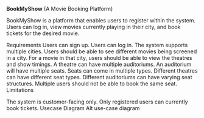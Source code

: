 **BookMyShow** (A Movie Booking Platform)

BookMyShow is a platform that enables users to register within the system. Users can log in, view movies currently playing in their city, and book tickets for the desired movie.

Requirements
Users can sign up.
Users can log in.
The system supports multiple cities.
Users should be able to see different movies being screened in a city.
For a movie in that city, users should be able to view the theatres and show timings.
A theatre can have multiple auditoriums.
An auditorium will have multiple seats.
Seats can come in multiple types.
Different theatres can have different seat types.
Different auditoriums can have varying seat structures.
Multiple users should not be able to book the same seat.
Limitations

The system is customer-facing only.
Only registered users can currently book tickets.
Usecase Diagram
Alt use-case diagram
